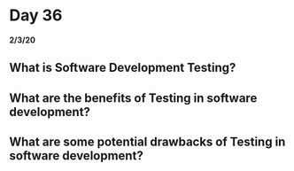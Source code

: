 # Day 36
__2/3/20__

## What is Software Development Testing?

## What are the benefits of Testing in software development?

## What are some potential drawbacks of Testing in software development?